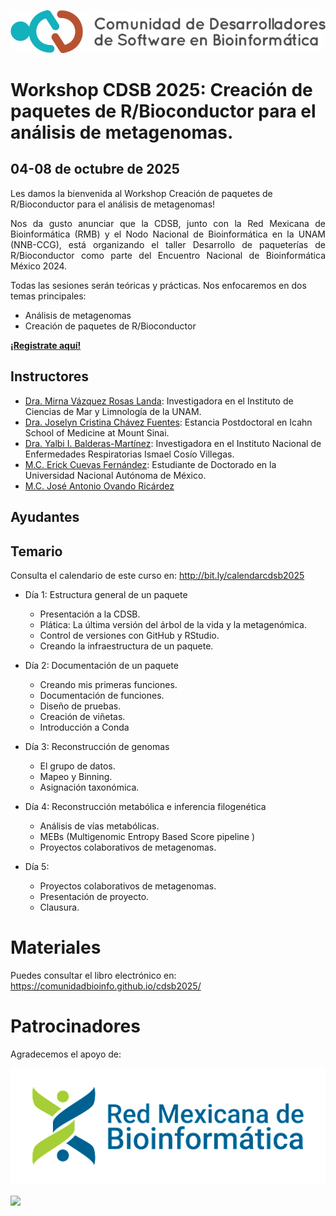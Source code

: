 ![](img/logo.png)

# Workshop CDSB 2025: Creación de paquetes de R/Bioconductor para el análisis de metagenomas.

## 04-08 de octubre de 2025

Les damos la bienvenida al Workshop Creación de paquetes de R/Bioconductor para el análisis de metagenomas! 

<p align="justify">
Nos da gusto anunciar que la CDSB, junto con la Red Mexicana de Bioinformática (RMB) y el Nodo Nacional de Bioinformática en la UNAM (NNB-CCG), está organizando el taller Desarrollo de paqueterías de R/Bioconductor como parte del Encuentro Nacional de Bioinformática México 2024.

Todas las sesiones serán teóricas y prácticas. Nos enfocaremos en dos temas principales: 
</p>

- Análisis de metagenomas
- Creación de paquetes de R/Bioconductor

[**¡Registrate aquí!**](https://www.nnb.unam.mx/EBM2025/registro/)


## Instructores

- [Dra. Mirna Vázquez Rosas Landa](https://comunidadbioinfo.github.io/es/authors/mirnavrl/): Investigadora en el Instituto de Ciencias de Mar y Limnología de la UNAM.
- [Dra. Joselyn Cristina Chávez Fuentes](https://comunidadbioinfo.github.io/es/authors/josschavezf/): Estancia Postdoctoral en Icahn School of Medicine at Mount Sinai.
- [Dra. Yalbi I. Balderas-Martínez](https://comunidadbioinfo.github.io/es/authors/yalbibalderas/): Investigadora en el Instituto Nacional de Enfermedades Respiratorias Ismael Cosío Villegas.
- [M.C. Erick Cuevas Fernández](https://comunidadbioinfo.github.io/es/authors/erickcufe/): Estudiante de Doctorado en la Universidad Nacional Autónoma de México.
- [M.C. José Antonio Ovando Ricárdez](https://comunidadbioinfo.github.io/es/authors/joseovando/)

## Ayudantes


## Temario 

Consulta el calendario de este curso en: <http://bit.ly/calendarcdsb2025>

- Día 1: Estructura general de un paquete
  - Presentación a la CDSB.
  - Plática: La última versión del árbol de la vida y la metagenómica.
  - Control de versiones con GitHub y RStudio.
  - Creando la infraestructura de un paquete.

- Día 2:  Documentación de un paquete 
  - Creando mis primeras funciones.
  - Documentación de funciones.
  - Diseño de pruebas.
  - Creación de viñetas.
  - Introducción a Conda

- Día 3: Reconstrucción de genomas
  - El grupo de datos.
  - Mapeo y Binning.
  - Asignación taxonómica.

- Día 4: Reconstrucción metabólica e inferencia filogenética
  - Análisis de vías metabólicas. 
  - MEBs (Multigenomic Entropy Based Score pipeline ) 
  - Proyectos colaborativos de metagenomas.

- Día 5:
  - Proyectos colaborativos de metagenomas.
  - Presentación de proyecto.
  - Clausura.


# Materiales

Puedes consultar el libro electrónico en: https://comunidadbioinfo.github.io/cdsb2025/

# Patrocinadores

Agradecemos el apoyo de:

![](img/rmb.png)

<a href="https://www.nnb.unam.mx/"><img src="https://www.nnb.unam.mx/wp-content/uploads/2021/04/logo-principal.png" width="400px" align="center"/></a>

